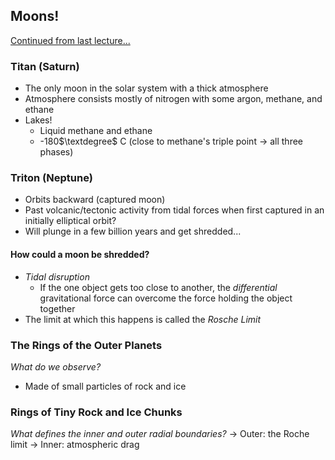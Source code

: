## Moons! 
[Continued from last lecture...](ASTRO2%2009-25-23%20Lecture%2013.md)

### Titan (Saturn)
- The only moon in the solar system with a thick atmosphere
- Atmosphere consists mostly of nitrogen with some argon, methane, and ethane
- Lakes!
	- Liquid methane and ethane
	- -180$\textdegree$ C (close to methane's triple point → all three phases)

### Triton (Neptune)
- Orbits backward (captured moon)
- Past volcanic/tectonic activity from tidal forces when first captured in an initially elliptical orbit?
- Will plunge in a few billion years and get shredded...

#### How could a moon be shredded?
- *Tidal disruption*
	- If the one object gets too close to another, the *differential* gravitational force can overcome the force holding the object together
- The limit at which this happens is called the *Rosche Limit*

### The Rings of the Outer Planets
*What do we observe?*
- Made of small particles of rock and ice

### Rings of Tiny Rock and Ice Chunks
*What defines the inner and outer radial boundaries?*
	→ Outer: the Roche limit
	→ Inner: atmospheric drag

